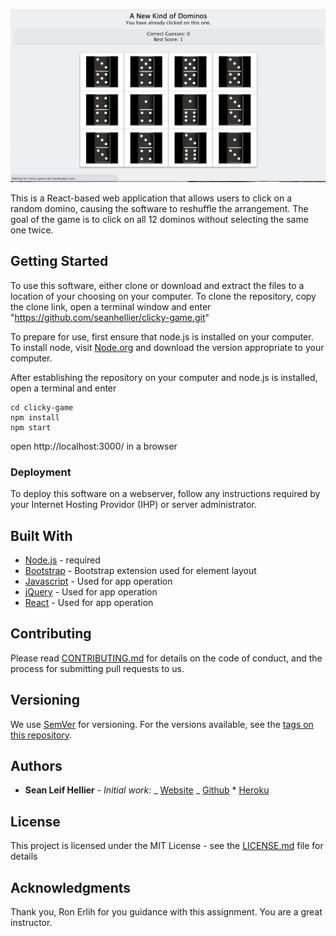![Clicky Game](public/assets/images/screenshots/indexPage.png)

This is a React-based web application that allows users to click on a random domino, causing the software to reshuffle the arrangement. The goal of the game is to click on all 12 dominos without selecting the same one twice.

## Getting Started

To use this software, either clone or download and extract the files to a location of your choosing on your computer. To clone the repository, copy the clone link, open a terminal window and enter "https://github.com/seanhellier/clicky-game.git"

To prepare for use, first ensure that node.js is installed on your computer. To install node, visit [Node.org](https://nodejs.org/en/) and download the version appropriate to your computer.

After establishing the repository on your computer and node.js is installed, open a terminal and enter

    cd clicky-game
    npm install
    npm start

open http://localhost:3000/ in a browser

### Deployment

To deploy this software on a webserver, follow any instructions required by your Internet Hosting Providor (IHP) or server administrator.

## Built With

- [Node.js](https://nodejs.org/en/) - required
- [Bootstrap](https://getbbootstrap.com/) - Bootstrap extension used for element layout
- [Javascript](https://www.javascript.com/) - Used for app operation
- [jQuery](https://jquery.com/) - Used for app operation
- [React](https://reactjs.org/) - Used for app operation

## Contributing

Please read [CONTRIBUTING.md](https://github.com/seanhellier/slh_portfolio/blob/master/contributing.md) for details on the code of conduct, and the process for submitting pull requests to us.

## Versioning

We use [SemVer](http://semver.org/) for versioning. For the versions available, see the [tags on this repository](https://github.com/your/project/tags).

## Authors

- **Sean Leif Hellier** - _Initial work:_
  _ [Website](http://www.seanhellier.com)
  _ [Github](https://github.com/seanhellier/clicky-game) \* [Heroku](https://clicky-game-slh.herokuapp.com/)

## License

This project is licensed under the MIT License - see the [LICENSE.md](LICENSE.md) file for details

## Acknowledgments

Thank you, Ron Erlih for you guidance with this assignment. You are a great instructor.
